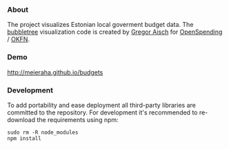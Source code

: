 ### About

The project visualizes Estonian local goverment budget data. The [bubbletree](https://github.com/okfn/bubbletree) visualization code is created by [Gregor Aisch](http://driven-by-data.net/) for [OpenSpending](https://openspending.org/) / [OKFN](https://okfn.org/).

### Demo

http://meieraha.github.io/budgets

### Development

To add portability and ease deployment  all third-party libraries are committed to the repository. For development it's recommended to re-download the requirements using npm:

```
sudo rm -R node_modules
npm install
```